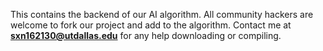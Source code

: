 This contains the backend of our AI algorithm. All community hackers are welcome to fork our project and add to the algorithm. Contact me at <b>sxn162130@utdallas.edu</b> for any help downloading or compiling.

